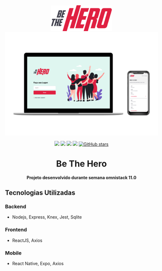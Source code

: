 <div align="center" >
<br>
<img src=".github/logo.svg" alt="BeTheHero" width="200">
<img src=".github/preview-nobg.png" width="1000" />

[![](https://img.shields.io/badge/autor-Matheus-brightgreen.svg?style=flat)](https://github.com/mfzaguiar)
[![](https://img.shields.io/badge/Backend-Nodejs-brightgreen.svg?style=flat)](https://github.com/mfzaguiar)
[![](https://img.shields.io/badge/Frontend-ReactJS-brightgreen.svg?style=flat)](https://github.com/mfzaguiar)
[![](https://img.shields.io/badge/Mobile-React%20Native-brightgreen.svg?style=flat)](https://github.com/mfzaguiar)
[![GitHub stars](https://img.shields.io/github/stars/Naereen/StrapDown.js.svg?style=social&label=Star&maxAge=2592000)](https://github.com/mfzaguiar/semana-omnistack-11.0)

</div>

<div align="center">

# Be The Hero

#### Projeto desenvolvido durante semana omnistack 11.0

</div>

## Tecnologias Utilizadas

### Backend

- Nodejs, Express, Knex, Jest, Sqlite

### Frontend

- ReactJS, Axios

### Mobile

- React Native, Expo, Axios

